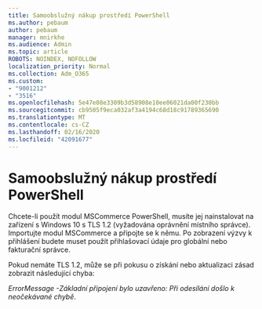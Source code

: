 ```yaml
---
title: Samoobslužný nákup prostředí PowerShell
ms.author: pebaum
author: pebaum
manager: mnirkhe
ms.audience: Admin
ms.topic: article
ROBOTS: NOINDEX, NOFOLLOW
localization_priority: Normal
ms.collection: Adm_O365
ms.custom:
- "9001212"
- "3516"
ms.openlocfilehash: 5e47e08e3309b3d58908e10ee06021da00f230bb
ms.sourcegitcommit: cb9505f9eca032af3a4194c68d18c91789365690
ms.translationtype: MT
ms.contentlocale: cs-CZ
ms.lasthandoff: 02/16/2020
ms.locfileid: "42091677"
---
```

# <a name="self-service-purchase-of-powershell"></a>Samoobslužný nákup prostředí PowerShell

Chcete-li použít modul MSCommerce PowerShell, musíte jej nainstalovat na zařízení s Windows 10 s TLS 1.2 (vyžadována oprávnění místního správce).  Importujte modul MSCommerce a připojte se k němu.  Po zobrazení výzvy k přihlášení budete muset použít přihlašovací údaje pro globální nebo fakturační správce.  

Pokud nemáte TLS 1.2, může se při pokusu o získání nebo aktualizaci zásad zobrazit následující chyba:

*ErrorMessage -Základní připojení bylo uzavřeno: Při odesílání došlo k neočekávané chybě*.



